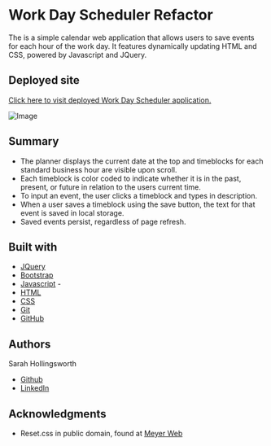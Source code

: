 # Work Day Scheduler Refactor

The is a simple calendar web application that allows users to save events for each hour of the work day. It features dynamically updating HTML and CSS, powered by Javascript and JQuery.

## Deployed site
[Click here to visit deployed Work Day Scheduler application.](https://sahhollingsworth.github.io/workday-scheduler/ "link to Work Day Scheduler web application")

![Image](./assets/images/workday-scheduler_demo.gif "screenshot of Work Day Scheduler web application")

## Summary
* The planner displays the current date at the top and timeblocks for each standard business hour are visible upon scroll.
* Each timeblock is color coded to indicate whether it is in the past, present, or future in relation to the users current time.
* To input an event, the user clicks a timeblock and types in description.
* When a user saves a timeblock using the save button, the text for that event is saved in local storage.
* Saved events persist, regardless of page refresh.

## Built with
* [JQuery](https://jquery.com/)
* [Bootstrap](https://getbootstrap.com/docs/5.0/getting-started/introduction/)
* [Javascript](https://developer.mozilla.org/en-US/docs/Web/javascript) - 
* [HTML](https://developer.mozilla.org/en-US/docs/Web/HTML)
* [CSS](https://developer.mozilla.org/en-US/docs/Web/CSS)
* [Git](https://git-scm.com/doc)
* [GitHub](https://docs.github.com/en)

## Authors
Sarah Hollingsworth
* [Github](https://github.com/sahhollingsworth)
* [LinkedIn](https://www.linkedin.com/in/sarahhollingsworth/)

## Acknowledgments
* Reset.css in public domain, found at [Meyer Web](http://meyerweb.com/eric/tools/css/reset/)